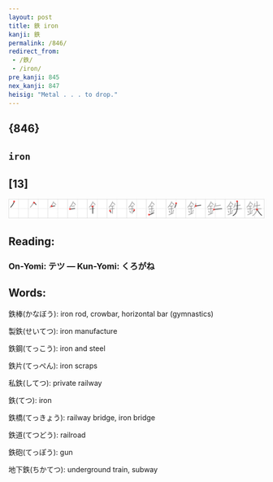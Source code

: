 ```yaml
---
layout: post
title: 鉄 iron
kanji: 鉄
permalink: /846/
redirect_from:
 - /鉄/
 - /iron/
pre_kanji: 845
nex_kanji: 847
heisig: "Metal . . . to drop."
---
```


## {846}

## `iron`

## [13]

<div class="stroke"><img src="../images/E98984.png" /></div>

## Reading:

### On-Yomi: テツ &mdash; Kun-Yomi: くろがね

## Words:

鉄棒(かなぼう): iron rod, crowbar, horizontal bar (gymnastics)

製鉄(せいてつ): iron manufacture

鉄鋼(てっこう): iron and steel

鉄片(てっぺん): iron scraps

私鉄(してつ): private railway

鉄(てつ): iron

鉄橋(てっきょう): railway bridge, iron bridge

鉄道(てつどう): railroad

鉄砲(てっぽう): gun

地下鉄(ちかてつ): underground train, subway
